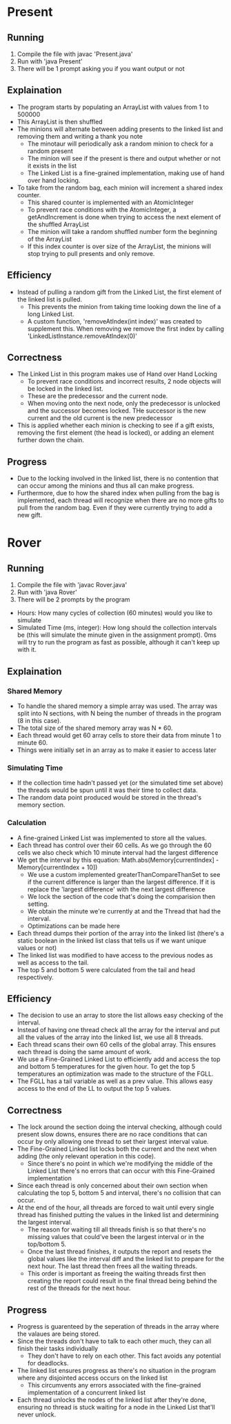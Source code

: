 # Present
## Running
1. Compile the file with javac 'Present.java'
2. Run with 'java Present'
3. There will be 1 prompt asking you if you want output or not

## Explaination
- The program starts by populating an ArrayList with values from 1 to 500000
- This ArrayList is then shuffled
- The minions will alternate between adding presents to the linked list and removing them and writing a thank you note
   * The minotaur will periodically ask a random minion to check for a random present
   * The minion will see if the present is there and output whether or not it exists in the list
   * The Linked List is a fine-grained implementation, making use of hand over hand locking.
- To take from the random bag, each minion will increment a shared index counter.
   * This shared counter is implemented with an AtomicInteger
   * To prevent race conditions with the AtomicInteger, a getAndIncrement is done when trying to access the next element of the shuffled ArrayList
   * The minion will take a random shuffled number form the beginning of the ArrayList
   * If this index counter is over size of the ArrayList, the minions will stop trying to pull presents and only remove.
## Efficiency
 - Instead of pulling a random gift from the Linked List, the first element of the linked list is pulled.
   * This prevents the minion from taking time looking down the line of a long Linked List.
   * A custom function, 'removeAtIndex(int index)' was created to supplement this. When removing we remove the first index by calling 'LinkedListInstance.removeAtIndex(0)'
## Correctness
 - The Linked List in this program makes use of Hand over Hand Locking
   * To prevent race conditions and incorrect results, 2 node objects will be locked in the linked list.
   * These are the predecessor and the current node. 
   * When moving onto the next node, only the predecessor is unlocked and the successor becomes locked. THe successor is the new current and the old current is the new predecessor
 - This is applied whether each minion is checking to see if a gift exists, removing the first element (the head is locked), or adding an element further down the chain.
## Progress
 - Due to the locking involved in the linked list, there is no contention that can occur among the minions and thus all can make progress.
 - Furthermore, due to how the shared index when pulling from the bag is implemented, each thread will recognize when there are no more gifts to pull from the random bag. Even if they were currently trying to add a new gift.
 
# Rover
## Running
1. Compile the file with 'javac Rover.java'
2. Run with 'java Rover'
3. There will be 2 prompts by the program
  * Hours: How many cycles of collection (60 minutes) would you like to simulate
  * Simulated Time (ms, integer): How long should the collection intervals be (this will simulate the minute given in the assignment prompt). 0ms will try to run the program as fast as possible, although it can't keep up with it.

## Explaination
### Shared Memory
- To handle the shared memory a simple array was used. The array was split into N sections, with N being the number of threads in the program (8 in this case).
- The total size of the shared memory array was N * 60.
- Each thread would get 60 array cells to store their data from minute 1 to minute 60.
- Things were initially set in an array as to make it easier to access later
### Simulating Time
- If the collection time hadn't passed yet (or the simulated time set above) the threads would be spun until it was their time to collect data.
- The random data point produced would be stored in the thread's memory section.
### Calculation
- A fine-grained Linked List was implemented to store all the values.
- Each thread has control over their 60 cells. As we go through the 60 cells we also check which 10 minute interval had the largest difference
- We get the interval by this equation: Math.abs(Memory[currentIndex] - Memory[currentIndex + 10])
  * We use a custom implemented greaterThanCompareThanSet to see if the current difference is larger than the largest difference. If it is replace the 'largest difference' with the next largest difference
  * We lock the section of the code that's doing the comparision then setting.
  * We obtain the minute we're currently at and the Thread that had the interval.
  * Optimizations can be made here
- Each thread dumps their portion of the array into the linked list (there's a static boolean in the linked list class that tells us if we want unique values or not)
- The linked list was modified to have access to the previous nodes as well as access to the tail.
- The top 5 and bottom 5 were calculated from the tail and head respectively.

## Efficiency
- The decision to use an array to store the list allows easy checking of the interval. 
- Instead of having one thread check all the array for the interval and put all the values of the array into the linked list, we use all 8 threads.
- Each thread scans their own 60 cells of the global array. This ensures each thread is doing the same amount of work.
- We use a Fine-Grained Linked List to efficiently add and access the top and bottom 5 temperatures for the given hour. To get the top 5 temperatures an optimization was made to the structure of the FGLL.
- The FGLL has a tail variable as well as a prev value. This allows easy access to the end of the LL to output the top 5 values.

## Correctness
- The lock around the section doing the interval checking, although could present slow downs, ensures there are no race conditions that can occur by only allowing one thread to set their largest interval value.
- The Fine-Grained Linked list locks both the current and the next when adding (the only relevant operation in this code). 
  * Since there's no point in which we're modifying the middle of the Linked List there's no errors that can occur with this Fine-Grained implementation
- Since each thread is only concerned about their own section when calculating the top 5, bottom 5 and interval, there's no collision that can occur.
- At the end of the hour, all threads are forced to wait until every single thread has finished putting the values in the linked list and determining the largest interval.
  * The reason for waiting till all threads finish is so that there's no missing values that could've been the largest interval or in the top/bottom 5.
  * Once the last thread finishes, it outputs the report and resets the global values like the interval diff and the linked list to prepare for the next hour. The last thread then frees all the waiting threads.
  * This order is important as freeing the waiting threads first then creating the report could result in the final thread being behind the rest of the threads for the next hour.
  
## Progress
- Progress is guarenteed by the seperation of threads in the array where the valaues are being stored.
- Since the threads don't have to talk to each other much, they can all finish their tasks individually
  * They don't have to rely on each other. This fact avoids any potential for deadlocks.
- The linked list ensures progress as there's no situation in the program where any disjointed access occurs on the linked list
  * This circumvents any errors associated with the fine-grained implementation of a concurrent linked list
- Each thread unlocks the nodes of the linked list after they're done, ensuring no thread is stuck waiting for a node in the Linked List that'll never unlock.
